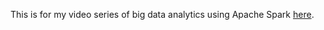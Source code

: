 This is for my video series of big data analytics using Apache Spark [here](https://www.youtube.com/watch?v=WQErwxRTiW0&list=PLkRkKTC6HZMxAPWIqXp2bnQI_UFd0YsbC).
